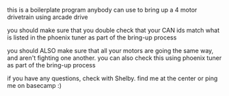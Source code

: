 this is a boilerplate program anybody can use to bring up a 4 motor drivetrain using arcade drive

you should make sure that you double check that your CAN ids match what is listed in the phoenix tuner as part of the bring-up process

you should ALSO make sure that all your motors are going the same way, and aren't fighting one another. you can also check this using phoenix tuner as part of the bring-up process

if you have any questions, check with Shelby. find me at the center or ping me on basecamp :)